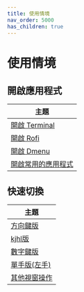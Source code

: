 ```yaml
---
title: 使用情境
nav_order: 5000
has_children: true
---
```


# 使用情境


## 開啟應用程式

| 主題 |
| --- |
| [開啟 Terminal](scenario/launch-terminal) |
| [開啟 Rofi](scenario/launch-rofi) |
| [開啟 Dmenu](scenario/launch-dmenu) |
| [開啟常用的應用程式](scenario/launch-favorite-app) |


## 快速切換

| 主題 |
| --- |
| [方向鍵版](scenario/quick-switch-by-arrow-key) |
| [kjhl版](scenario/quick-switch-by-arrow-key) |
| [數字鍵版](scenario/quick-switch-by-number-key) |
| [單手版(左手)](scenario/quick-switch-by-single-hand) |
| [其他視窗操作](scenario/window-control) |
